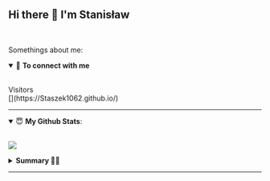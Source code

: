 ## Hi there 👋 I'm Stanisław


<br/>


Somethings about me:




<details open>
<summary>🤝 <b>To connect with me</b></summary>

<p>
</p>

</details>
<br/>
Visitors <br/>
[<img src ="https://profile-counter.glitch.me/Staszek1062/count.svg" title="">](https://Staszek1062.github.io/)
<br/>

---

<details open>
 <summary> 😇 <b>My Github Stats</b>: </summary>

<br>

<p align>
  <img src = "https://github-readme-stats.vercel.app/api?username=Staszek1062&count_private=true">
  <!-- <img src = "https://github-readme-stats.vercel.app/api/top-langs/?username=Staszek1062&hide=css,js,html&theme=tokyonight"> -->
</p>

</details>


<details>
 <summary><b>Summary 👨‍💻</b></summary>
<br>
    
![Metrics](https://metrics.lecoq.io/suyashsonawane?template=classic&activity=1&followup=1&languages=1&lines=1&people=1&activity.limit=5&activity.days=14&activity.filter=all&activity.visibility=all&activity.timestamps=false&languages.colors=github&languages.threshold=0%25&people.limit=28&people.size=28&people.types=followers%2C%20following&people.identicons=false&people.shuffle=false&config.timezone=Asia%2FCalcutta&config.twemoji=true)
    
</details>


---
